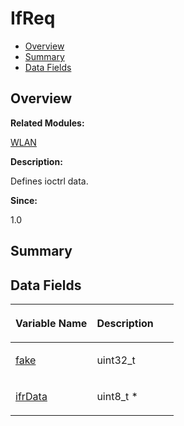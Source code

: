 # IfReq<a name="EN-US_TOPIC_0000001054479569"></a>

-   [Overview](#section172435762165632)
-   [Summary](#section1553470873165632)
-   [Data Fields](#pub-attribs)

## **Overview**<a name="section172435762165632"></a>

**Related Modules:**

[WLAN](wlan.md)

**Description:**

Defines ioctrl data. 

**Since:**

1.0

## **Summary**<a name="section1553470873165632"></a>

## Data Fields<a name="pub-attribs"></a>

<a name="table1094181836165632"></a>
<table><thead align="left"><tr id="row1418572693165632"><th class="cellrowborder" valign="top" width="50%" id="mcps1.1.3.1.1"><p id="p2048583242165632"><a name="p2048583242165632"></a><a name="p2048583242165632"></a>Variable Name</p>
</th>
<th class="cellrowborder" valign="top" width="50%" id="mcps1.1.3.1.2"><p id="p1100979644165632"><a name="p1100979644165632"></a><a name="p1100979644165632"></a>Description</p>
</th>
</tr>
</thead>
<tbody><tr id="row357806887165632"><td class="cellrowborder" valign="top" width="50%" headers="mcps1.1.3.1.1 "><p id="p341965247165632"><a name="p341965247165632"></a><a name="p341965247165632"></a><a href="wlan.md#ga82e8bdd989fd03bf9cc3b5f6a14ec05b">fake</a></p>
</td>
<td class="cellrowborder" valign="top" width="50%" headers="mcps1.1.3.1.2 "><p id="p1881908247165632"><a name="p1881908247165632"></a><a name="p1881908247165632"></a>uint32_t </p>
</td>
</tr>
<tr id="row1792049563165632"><td class="cellrowborder" valign="top" width="50%" headers="mcps1.1.3.1.1 "><p id="p1288169848165632"><a name="p1288169848165632"></a><a name="p1288169848165632"></a><a href="wlan.md#gadc2f148a30a6ef88b5938fea193ac9e5">ifrData</a></p>
</td>
<td class="cellrowborder" valign="top" width="50%" headers="mcps1.1.3.1.2 "><p id="p697699555165632"><a name="p697699555165632"></a><a name="p697699555165632"></a>uint8_t * </p>
</td>
</tr>
</tbody>
</table>


